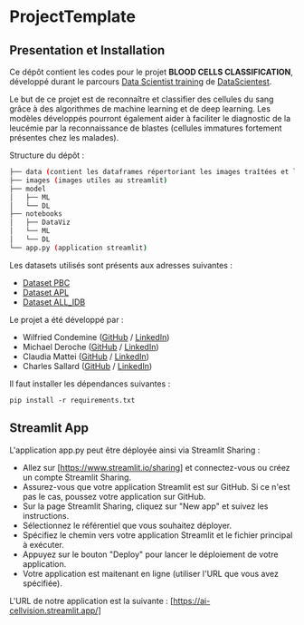 # ProjectTemplate

## Presentation et Installation

Ce dépôt contient les codes pour le projet **BLOOD CELLS CLASSIFICATION**, développé durant le parcours [Data Scientist training](https://datascientest.com/en/data-scientist-course) de [DataScientest](https://datascientest.com/).

Le but de ce projet est de reconnaître et classifier des cellules du sang grâce à des algorithmes de machine learning et de deep learning. Les modèles développés pourront également aider à faciliter le diagnostic de la leucémie par la reconnaissance de blastes (cellules immatures fortement présentes chez les malades).

Structure du dépôt :
```bash
├── data (contient les dataframes répertoriant les images traîtées et leurs informations)
├── images (images utiles au streamlit)
├── model
│   ├── ML
│   └── DL
├── notebooks
│   ├── DataViz
│   └── ML
│   └── DL
└── app.py (application streamlit)
```
Les datasets utilisés sont présents aux adresses suivantes :

- [Dataset PBC](https://www.ncbi.nlm.nih.gov/pmc/articles/PMC7182702/)
- [Dataset APL](https://www.kaggle.com/eugeneshenderov/acute-promyelocytic-leukemia-apl)
- [Dataset ALL_IDB](https://www.kaggle.com/nikhilsharma00/leukemia-dataset)

Le projet a été développé par :

- Wilfried Condemine ([GitHub](https://github.com/wilfried1ier) / [LinkedIn](https://www.linkedin.com/in/wilfried-condemine-85065a54/))
- Michael Deroche ([GitHub](https://github.com/miklderoche) / [LinkedIn](https://www.linkedin.com/in/michaelderoche/))
- Claudia Mattei  ([GitHub](https://github.com/Claudia-Mattei) / [LinkedIn](www.linkedin.com/in/claudia-mattei))
- Charles Sallard ([GitHub](https://github.com/CharlesSALLARD) / [LinkedIn](https://www.linkedin.com/in/charles-sallard/))

Il faut installer les dépendances suivantes :

```
pip install -r requirements.txt
```

## Streamlit App

L'application app.py peut être déployée ainsi via Streamlit Sharing :
- Allez sur [https://www.streamlit.io/sharing] et connectez-vous ou créez un compte Streamlit Sharing.
- Assurez-vous que votre application Streamlit est sur GitHub. Si ce n'est pas le cas, poussez votre application sur GitHub.
- Sur la page Streamlit Sharing, cliquez sur "New app" et suivez les instructions.
- Sélectionnez le référentiel que vous souhaitez déployer.
- Spécifiez le chemin vers votre application Streamlit et le fichier principal à exécuter.
- Appuyez sur le bouton "Deploy" pour lancer le déploiement de votre application.
- Votre application est maitenant en ligne (utiliser l'URL que vous avez spécifiée).

L'URL de notre application est la suivante : [https://ai-cellvision.streamlit.app/]
